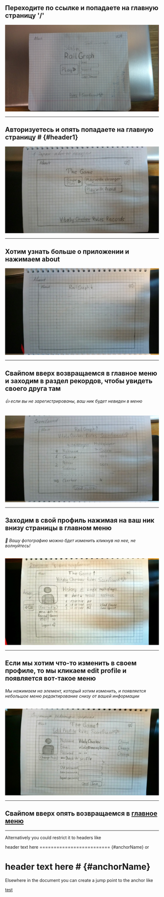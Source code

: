 ## Переходите по ссылке и попадаете на главную страницу '/'
![main menu](https://github.com/TehnoKek/stages_of_project_design/blob/master/conceptual%20model/SPA_application/newDisplayMain.jpg "Main menu")
___
## Авторизуетесь и опять попадаете на главную страницу # {#header1}
![main menu](https://github.com/TehnoKek/stages_of_project_design/blob/master/conceptual%20model/SPA_application/displayOfAuthUser.jpg "Main menu")
___
## Хотим узнать больше о приложении и нажимаем about
![about](https://github.com/TehnoKek/stages_of_project_design/blob/master/conceptual%20model/SPA_application/about.jpg "about")
___
## Свайпом вверх возвращаемся в главное меню и заходим в раздел рекордов, чтобы увидеть своего друга там
###### :+1: если вы не зарегистрированы, ваш ник будет невиден в меню 
![scoreboard](https://github.com/TehnoKek/stages_of_project_design/blob/master/conceptual%20model/SPA_application/ScoreBoard.jpg "scoreboard")
___
## Заходим в свой профиль нажимая на ваш ник внизу страницы в главном меню 
###### :raising_hand: Вашу фотографию можно бдет изменить кликнув на нее, не волнуйтесь! 
![profile](https://github.com/TehnoKek/stages_of_project_design/blob/master/conceptual%20model/SPA_application/userProfile.jpg "profile")
___
## Если мы хотим что-то изменить в своем профиле, то мы кликаем edit profile и появляется вот-такое меню
###### Мы нажимаем на элемент, который хотим изменить, и появляется небольшое меню редактирование снизу от вашей информации
![edit profile](https://github.com/TehnoKek/stages_of_project_design/blob/master/conceptual%20model/SPA_application/ProfileEditPage.jpg "edit profile")
___
## Свайпом вверх опять возвращаемся в [главное меню](#header1)
___
Alternatively you could restrict it to headers like

header text here
========================= {#anchorName}
or

#  header text here # {#anchorName}
Elsewhere in the document you can create a jump point to the anchor like

[test](#anchorName)




